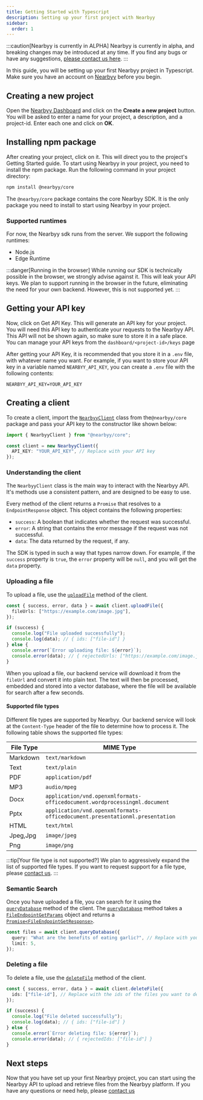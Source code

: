 ```yaml
---
title: Getting Started with Typescript
description: Setting up your first project with Nearbyy
sidebar:
  order: 1
---
```


:::caution[Nearbyy is currently in ALPHA]
Nearbyy is currently in alpha, and breaking changes may be introduced at any time. If you find any bugs or have any suggestions, [please contact us here](mailto:adpadillar25@gmail.com).
:::

In this guide, you will be setting up your first Nearbyy project in Typescript. Make sure you have an account on [Nearbyy](https://nearbyy.com) before you begin.

## Creating a new project

Open the [Nearbyy Dashboard](https://nearbyy.com/dashboard) and click on the **Create a new project** button. You will be asked to enter a name for your project, a description, and a project-id. Enter each one and click on **OK**.

## Installing npm package

After creating your project, click on it. This will direct you to the project's Getting Started guide. To start using Nearbyy in your project, you need to install the npm package. Run the following command in your project directory:

```bash
npm install @nearbyy/core
```

The `@nearbyy/core` package contains the core Nearbyy SDK. It is the only package you need to install to start using Nearbyy in your project.

### Supported runtimes

For now, the Nearbyy sdk runs from the server. We support the following runtimes:

- Node.js
- Edge Runtime

:::danger[Running in the browser]
While running our SDK is technically possible in the browser, we strongly advise against it. This will leak your API keys. We plan to support running in the browser in the future, eliminating the need for your own backend. However, this is not supported yet.
:::

## Getting your API key

Now, click on Get API Key. This will generate an API key for your project. You will need this API key to authenticate your requests to the Nearbyy API. This API will not be shown again, so make sure to store it in a safe place. You can manage your API keys from the `dashboard/<project-id>/keys` page

After getting your API Key, it is recommended that you store it in a `.env` file, with whatever name you want. For example, if you want to store your API key in a variable named `NEARBYY_API_KEY`, you can create a `.env` file with the following contents:

```env title=".env"
NEARBYY_API_KEY=YOUR_API_KEY
```

## Creating a client

To create a client, import the [`NearbyyClient`](../../typescript-sdk/nearbyy-client) class from the`@nearbyy/core` package and pass your API key to the constructor like shown below:

```typescript ""YOUR_API_KEY"" title="example.ts"
import { NearbyyClient } from "@nearbyy/core";

const client = new NearbyyClient({
  API_KEY: "YOUR_API_KEY", // Replace with your API key
});
```

### Understanding the client

The `NearbyyClient` class is the main way to interact with the Nearbyy API. It's methods use a consistent pattern, and are designed to be easy to use.

Every method of the client returns a `Promise` that resolves to a `EndpointResponse` object. This object contains the following properties:

- `success`: A boolean that indicates whether the request was successful.
- `error`: A string that contains the error message if the request was not successful.
- `data`: The data returned by the request, if any.

The SDK is typed in such a way that types narrow down. For example, if the `success` property is `true`, the `error` property will be `null`, and you will get the `data` property.

### Uploading a file

To upload a file, use the [`uploadFile`](../../typescript-sdk/nearbyy-client#uploadfile) method of the client.

```typescript title="example.ts"
const { success, error, data } = await client.uploadFile({
  fileUrls: ["https://example.com/image.jpg"],
});

if (success) {
  console.log("File uploaded successfully");
  console.log(data); // { ids: ["file-id"] }
} else {
  console.error(`Error uploading file: ${error}`);
  console.error(data); // { rejectedUrls: ["https://example.com/image.jpg"] }
}
```

When you upload a file, our backend service will download it from the `fileUrl` and convert it into plain text. The text will then be processed, embedded and stored into a vector database, where the file will be available for search after a few seconds.

#### Supported file types

Different file types are supported by Nearbyy. Our backend service will look at the `Content-Type` header of the file to determine how to process it. The following table shows the supported file types:

| File Type | MIME Type                                                                   |
| --------- | --------------------------------------------------------------------------- |
| Markdown  | `text/markdown`                                                             |
| Text      | `text/plain`                                                                |
| PDF       | `application/pdf`                                                           |
| MP3       | `audio/mpeg`                                                                |
| Docx      | `application/vnd.openxmlformats-officedocument.wordprocessingml.document`   |
| Pptx      | `application/vnd.openxmlformats-officedocument.presentationml.presentation` |
| HTML      | `text/html`                                                                 |
| Jpeg,Jpg  | `image/jpeg`                                                                |
| Png       | `image/png`                                                                 |

:::tip[Your file type is not supported?]
We plan to aggressively expand the list of supported file types. If you want to request support for a file type, please [contact us](mailto:adpadillar25@gmail.com).
:::

### Semantic Search

Once you have uploaded a file, you can search for it using the [`queryDatabase`](../../typescript-sdk/nearbyy-client#querydatabase) method of the client. The [`queryDatabase`](../../typescript-sdk/nearbyy-client#querydatabase) method takes a [`FileEndpointGetParams`](../../api-reference/types#fileendpointgetparams) object and returns a [`Promise<FileEndpointGetResponse>`](../../api-reference/types#fileendpointgetresponse).

```typescript title="example.ts" ""What are the benefits of eating garlic?""
const files = await client.queryDatabase({
  query: "What are the benefits of eating garlic?", // Replace with your query
  limit: 5,
});
```

### Deleting a file

To delete a file, use the [`deleteFile`](../../typescript-sdk/nearbyy-client#deletefile) method of the client.

```typescript title="example.ts"
const { success, error, data } = await client.deleteFile({
  ids: ["file-id"], // Replace with the ids of the files you want to delete
});

if (success) {
  console.log("File deleted successfully");
  console.log(data); // { ids: ["file-id"] }
} else {
  console.error(`Error deleting file: ${error}`);
  console.error(data); // { rejectedIds: ["file-id"] }
}
```

## Next steps

Now that you have set up your first Nearbyy project, you can start using the Nearbyy API to upload and retrieve files from the Nearbyy platform. If you have any questions or need help, please [contact us](mailto:adpadillar25@gmail.com)
